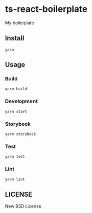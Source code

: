 # ts-react-boilerplate

My boilerplate

## Install

```
yarn
```

## Usage

### Build

```
yarn build
```

### Development

```
yarn start
```

### Storybook

```
yarn storybook
```

### Test

```
yarn test
```

### Lint

```
yarn lint
```

## LICENSE

New BSD License
